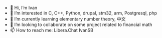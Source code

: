 - 👋 Hi, I’m Ivan
- 👀 I’m interested in C, C++, Python, drupal, stm32, arm, Postgresql, php
- 🌱 I’m currently learning elementary number theory, 中文
- 💞️ I’m looking to collaborate on some project related to financial math
- 📫 How to reach me: Libera.Chat IvanSB

<!---
Ivan-SB/Ivan-SB is a ✨ special ✨ repository because its `README.md` (this file) appears on your GitHub profile.
You can click the Preview link to take a look at your changes.
--->
